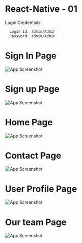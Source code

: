 # React-Native - 01

Login Credentials

```bash
  Login Id: admin/Admin
  Password: admin/Admin
```

# Sign In Page
![App Screenshot](https://raw.githubusercontent.com/chandub15/React-Native-01/main/assets/output_ss/sign_in.png)


# Sign up Page
![App Screenshot](https://raw.githubusercontent.com/chandub15/React-Native-01/main/assets/output_ss/sign_up.png)

# Home Page
![App Screenshot](https://raw.githubusercontent.com/chandub15/React-Native-01/main/assets/output_ss/home.png)

# Contact Page
![App Screenshot](https://raw.githubusercontent.com/chandub15/React-Native-01/main/assets/output_ss/contact.png)

# User Profile Page
![App Screenshot](https://raw.githubusercontent.com/chandub15/React-Native-01/main/assets/output_ss/user_profile.png)

# Our team Page
![App Screenshot](https://raw.githubusercontent.com/chandub15/React-Native-01/main/assets/output_ss/our_team.png)




